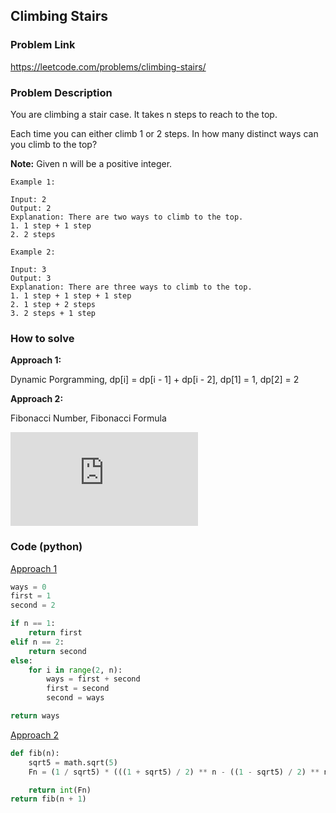 ## Climbing Stairs

### Problem Link
https://leetcode.com/problems/climbing-stairs/

### Problem Description 

You are climbing a stair case. It takes n steps to reach to the top.

Each time you can either climb 1 or 2 steps. In how many distinct ways can you climb to the top?

**Note:** Given n will be a positive integer.

```
Example 1:

Input: 2
Output: 2
Explanation: There are two ways to climb to the top.
1. 1 step + 1 step
2. 2 steps

```

```
Example 2: 

Input: 3
Output: 3
Explanation: There are three ways to climb to the top.
1. 1 step + 1 step + 1 step
2. 1 step + 2 steps
3. 2 steps + 1 step

```

### How to solve 

**Approach 1:** 

Dynamic Porgramming, dp[i] = dp[i - 1] + dp[i - 2], dp[1] = 1, dp[2] = 2

**Approach 2:** 

Fibonacci Number, Fibonacci Formula

![Fibonacci Formula](https://latex.codecogs.com/gif.latex?F_n%20%3D%20%5Cfrac%7B1%7D%7B%5Csqrt5%7D%5B%28%5Cfrac%7B1%20&plus;%20%5Csqrt5%7D%7B2%7D%29%5E2%20-%20%28%5Cfrac%7B1%20-%20%5Csqrt5%7D%7B2%7D%29%5E2%5D)


### Code (python)

[Approach 1](https://github.com/yanray/leetcode/blob/master/problems/0070Climbing_Stairs/0070Climbing_Stairs1.py)

```python
ways = 0
first = 1
second = 2

if n == 1:
    return first
elif n == 2:
    return second
else:
    for i in range(2, n):
        ways = first + second
        first = second
        second = ways

return ways
```

[Approach 2](https://github.com/yanray/leetcode/blob/master/problems/0070Climbing_Stairs/0070Climbing_Stairs2.py)

```python
def fib(n):
    sqrt5 = math.sqrt(5)
    Fn = (1 / sqrt5) * (((1 + sqrt5) / 2) ** n - ((1 - sqrt5) / 2) ** n)

    return int(Fn)
return fib(n + 1)
```


